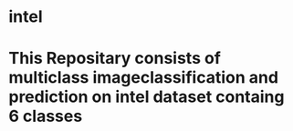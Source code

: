 # intel
# This Repositary consists of multiclass imageclassification and prediction on intel dataset containg 6 classes
 

